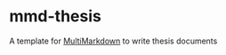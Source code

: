 mmd-thesis
==========

A template for [MultiMarkdown](https://github.com/fletcher/MultiMarkdown-4) to write thesis documents
